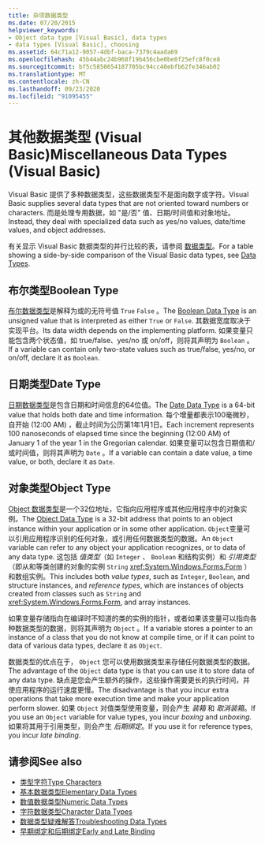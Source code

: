 ```yaml
---
title: 杂项数据类型
ms.date: 07/20/2015
helpviewer_keywords:
- Object data type [Visual Basic], data types
- data types [Visual Basic], choosing
ms.assetid: 64c71a12-9057-4dbf-baca-7379c4aada69
ms.openlocfilehash: 45b44abc24b968f19b456cbe0be0f25efc8f0ce8
ms.sourcegitcommit: bf5c5850654187705bc94cc40ebfb62fe346ab02
ms.translationtype: MT
ms.contentlocale: zh-CN
ms.lasthandoff: 09/23/2020
ms.locfileid: "91095455"
---
```

# <a name="miscellaneous-data-types-visual-basic"></a><span data-ttu-id="cb251-102">其他数据类型 (Visual Basic)</span><span class="sxs-lookup"><span data-stu-id="cb251-102">Miscellaneous Data Types (Visual Basic)</span></span>

<span data-ttu-id="cb251-103">Visual Basic 提供了多种数据类型，这些数据类型不是面向数字或字符。</span><span class="sxs-lookup"><span data-stu-id="cb251-103">Visual Basic supplies several data types that are not oriented toward numbers or characters.</span></span> <span data-ttu-id="cb251-104">而是处理专用数据，如 "是/否" 值、日期/时间值和对象地址。</span><span class="sxs-lookup"><span data-stu-id="cb251-104">Instead, they deal with specialized data such as yes/no values, date/time values, and object addresses.</span></span>  
  
 <span data-ttu-id="cb251-105">有关显示 Visual Basic 数据类型的并行比较的表，请参阅 [数据类型](../../../language-reference/data-types/index.md)。</span><span class="sxs-lookup"><span data-stu-id="cb251-105">For a table showing a side-by-side comparison of the Visual Basic data types, see [Data Types](../../../language-reference/data-types/index.md).</span></span>  
  
## <a name="boolean-type"></a><span data-ttu-id="cb251-106">布尔类型</span><span class="sxs-lookup"><span data-stu-id="cb251-106">Boolean Type</span></span>  

 <span data-ttu-id="cb251-107">[布尔数据类型](../../../language-reference/data-types/boolean-data-type.md)是解释为或的无符号值 `True` `False` 。</span><span class="sxs-lookup"><span data-stu-id="cb251-107">The [Boolean Data Type](../../../language-reference/data-types/boolean-data-type.md) is an unsigned value that is interpreted as either `True` or `False`.</span></span> <span data-ttu-id="cb251-108">其数据宽度取决于实现平台。</span><span class="sxs-lookup"><span data-stu-id="cb251-108">Its data width depends on the implementing platform.</span></span> <span data-ttu-id="cb251-109">如果变量只能包含两个状态值，如 true/false、yes/no 或 on/off，则将其声明为 `Boolean` 。</span><span class="sxs-lookup"><span data-stu-id="cb251-109">If a variable can contain only two-state values such as true/false, yes/no, or on/off, declare it as `Boolean`.</span></span>  
  
## <a name="date-type"></a><span data-ttu-id="cb251-110">日期类型</span><span class="sxs-lookup"><span data-stu-id="cb251-110">Date Type</span></span>  

 <span data-ttu-id="cb251-111">[日期数据类型](../../../language-reference/data-types/date-data-type.md)是包含日期和时间信息的64位值。</span><span class="sxs-lookup"><span data-stu-id="cb251-111">The [Date Data Type](../../../language-reference/data-types/date-data-type.md) is a 64-bit value that holds both date and time information.</span></span> <span data-ttu-id="cb251-112">每个增量都表示100毫微秒，自开始 (12:00 AM) ，截止时间为公历第1年1月1日。</span><span class="sxs-lookup"><span data-stu-id="cb251-112">Each increment represents 100 nanoseconds of elapsed time since the beginning (12:00 AM) of January 1 of the year 1 in the Gregorian calendar.</span></span> <span data-ttu-id="cb251-113">如果变量可以包含日期值和/或时间值，则将其声明为 `Date` 。</span><span class="sxs-lookup"><span data-stu-id="cb251-113">If a variable can contain a date value, a time value, or both, declare it as `Date`.</span></span>  
  
## <a name="object-type"></a><span data-ttu-id="cb251-114">对象类型</span><span class="sxs-lookup"><span data-stu-id="cb251-114">Object Type</span></span>  

 <span data-ttu-id="cb251-115">[Object 数据类型](../../../language-reference/data-types/object-data-type.md)是一个32位地址，它指向应用程序或其他应用程序中的对象实例。</span><span class="sxs-lookup"><span data-stu-id="cb251-115">The [Object Data Type](../../../language-reference/data-types/object-data-type.md) is a 32-bit address that points to an object instance within your application or in some other application.</span></span> <span data-ttu-id="cb251-116">`Object`变量可以引用应用程序识别的任何对象，或引用任何数据类型的数据。</span><span class="sxs-lookup"><span data-stu-id="cb251-116">An `Object` variable can refer to any object your application recognizes, or to data of any data type.</span></span> <span data-ttu-id="cb251-117">这包括 *值类型*（如 `Integer` 、 `Boolean` 和结构实例）和 *引用类型*（即从和等类创建的对象的实例 `String` <xref:System.Windows.Forms.Form> ）和数组实例。</span><span class="sxs-lookup"><span data-stu-id="cb251-117">This includes both *value types*, such as `Integer`, `Boolean`, and structure instances, and *reference types*, which are instances of objects created from classes such as `String` and <xref:System.Windows.Forms.Form>, and array instances.</span></span>  
  
 <span data-ttu-id="cb251-118">如果变量存储指向在编译时不知道的类的实例的指针，或者如果该变量可以指向各种数据类型的数据，则将其声明为 `Object` 。</span><span class="sxs-lookup"><span data-stu-id="cb251-118">If a variable stores a pointer to an instance of a class that you do not know at compile time, or if it can point to data of various data types, declare it as `Object`.</span></span>  
  
 <span data-ttu-id="cb251-119">数据类型的优点在于， `Object` 您可以使用数据类型来存储任何数据类型的数据。</span><span class="sxs-lookup"><span data-stu-id="cb251-119">The advantage of the `Object` data type is that you can use it to store data of any data type.</span></span> <span data-ttu-id="cb251-120">缺点是您会产生额外的操作，这些操作需要更长的执行时间，并使应用程序的运行速度更慢。</span><span class="sxs-lookup"><span data-stu-id="cb251-120">The disadvantage is that you incur extra operations that take more execution time and make your application perform slower.</span></span> <span data-ttu-id="cb251-121">如果 `Object` 对值类型使用变量，则会产生 *装箱* 和 *取消装箱*。</span><span class="sxs-lookup"><span data-stu-id="cb251-121">If you use an `Object` variable for value types, you incur *boxing* and *unboxing*.</span></span> <span data-ttu-id="cb251-122">如果将其用于引用类型，则会产生 *后期绑定*。</span><span class="sxs-lookup"><span data-stu-id="cb251-122">If you use it for reference types, you incur *late binding*.</span></span>  
  
## <a name="see-also"></a><span data-ttu-id="cb251-123">请参阅</span><span class="sxs-lookup"><span data-stu-id="cb251-123">See also</span></span>

- [<span data-ttu-id="cb251-124">类型字符</span><span class="sxs-lookup"><span data-stu-id="cb251-124">Type Characters</span></span>](type-characters.md)
- [<span data-ttu-id="cb251-125">基本数据类型</span><span class="sxs-lookup"><span data-stu-id="cb251-125">Elementary Data Types</span></span>](elementary-data-types.md)
- [<span data-ttu-id="cb251-126">数值数据类型</span><span class="sxs-lookup"><span data-stu-id="cb251-126">Numeric Data Types</span></span>](numeric-data-types.md)
- [<span data-ttu-id="cb251-127">字符数据类型</span><span class="sxs-lookup"><span data-stu-id="cb251-127">Character Data Types</span></span>](character-data-types.md)
- [<span data-ttu-id="cb251-128">数据类型疑难解答</span><span class="sxs-lookup"><span data-stu-id="cb251-128">Troubleshooting Data Types</span></span>](troubleshooting-data-types.md)
- [<span data-ttu-id="cb251-129">早期绑定和后期绑定</span><span class="sxs-lookup"><span data-stu-id="cb251-129">Early and Late Binding</span></span>](../early-late-binding/index.md)

